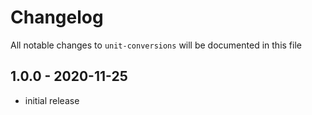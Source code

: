 # Changelog

All notable changes to `unit-conversions` will be documented in this file

## 1.0.0 - 2020-11-25

- initial release
